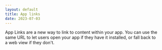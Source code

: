 ```yaml
---
layout: default
title: App links
date: 2023-07-03
---
```


App Links are a new way to link to content within your app. You can use the same URL to let users open your app if they have it installed, or fall back to a web view if they don't.
